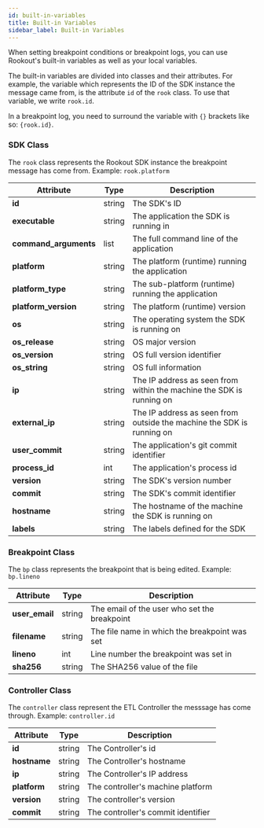 ```yaml
---
id: built-in-variables
title: Built-in Variables
sidebar_label: Built-in Variables
---
```


When setting breakpoint conditions or breakpoint logs, you can use Rookout's built-in variables as well as your local variables.

The built-in variables are divided into classes and their attributes. For example, the variable which represents the ID of the SDK instance the message came from, is the attribute `id` of the `rook` class. To use that variable, we write `rook.id`.

In a breakpoint log, you need to surround the variable with `{}` brackets like so: `{rook.id}`.

### SDK Class

The `rook` class represents the Rookout SDK instance the breakpoint message has come from.
Example: `rook.platform`

| Attribute | Type | Description|
| ---- | ---- | ---------- |
|**id**|string|The SDK's ID|
|**executable**|string|The application the SDK is running in|
|**command_arguments**|list|The full command line of the application|
|**platform**|string|The platform (runtime) running the application|
|**platform_type**|string|The sub-platform (runtime) running the application|
|**platform_version**|string|The platform (runtime) version|
|**os**|string|The operating system the SDK is running on|
|**os_release**|string|OS major version|
|**os_version**|string|OS full version identifier|
|**os_string**|string|OS full information|
|**ip**|string|The IP address as seen from within the machine the SDK is running on|
|**external_ip**|string|The IP address as seen from outside the machine the SDK is running on|
|**user_commit**|string|The application's git commit identifier|
|**process_id**|int|The application's process id|
|**version**|string|The SDK's version number|
|**commit**|string|The SDK's commit identifier|
|**hostname**|string|The hostname of the machine the SDK is running on|
|**labels**|string|The labels defined for the SDK|

### Breakpoint Class

The `bp` class represents the breakpoint that is being edited.
Example: `bp.lineno`

| Attribute | Type | Description|
| ---- | ---- | ---------- |
|**user_email**|string|The email of the user who set the breakpoint|
|**filename**|string|The file name in which the breakpoint was set|
|**lineno**|int|Line number the breakpoint was set in|
|**sha256**|string|The SHA256 value of the file|

### Controller Class

The `controller` class represent the ETL Controller the messsage has come through.
Example: `controller.id`

| Attribute | Type | Description|
| ---- | ---- | ---------- |
|**id**|string|The Controller's id|
|**hostname**|string|The Controller's hostname|
|**ip**|string|The Controller's IP address|
|**platform**|string|The controller's machine platform|
|**version**|string|The controller's version|
|**commit**|string|The controller's commit identifier|
